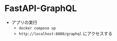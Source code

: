 # FastAPI-GraphQL

- アプリの実行
    - `docker compose up`
    - `http://localhost:8000/graphql` にアクセスする
